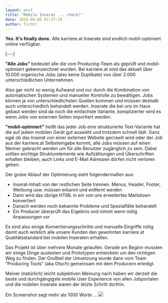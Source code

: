 ```yaml
---
layout: post
title: "Mobile Inserat ... check!"
date: 2015-05-05 07:27:29
author: fichtl
---
```

__Yes. It's finally done.__  Alle karriere.at Inserate sind endlich mobil-optimiert online verfügbar.

[---]

__"Alle Jobs"__ bedeutet alle die vom Producing-Team als geprüft und mobil-optimiert gekennzeichnet wurden. Bei karriere.at sind das aktuell über 10.000 organische Jobs (also keine Duplikate) von über 2.000 unterschiedlichen Unternehmen.

Also gar nicht so wenig Aufwand und nur durch die Kombination von automatischen Systemen und manueller Kontrolle zu bewältigen. Jobs können ja von unterschiedlichsten Quellen kommen und müssen deshalb auch unterschiedlich behandelt werden. Inserate die bei uns im Haus gebaut werden sind da noch die einfachste Variante, komplizierter wird es wenn Jobs von externen Seiten importiert werden.
 
__"mobil-optimiert"__ heißt das jeder Job eine strukturierte Text-Variante hat die auf jedem mobilen Gerät gut aussieht und trotzdem schnell lädt. Ganz egal ob das Inserat von einer externen Website gecrawlt wird oder der Job aus der karriere.at Selbsteingabe kommt, alle Jobs müssen auf einen Nenner gebracht werden um für alle Benutzer zugänglich zu sein. Dabei sollten wichtige Strukturelemente wie Aufzählungen und Überschriften erhalten bleiben, auch Links und E-Mail Adressen dürfen nicht verloren gehen. 

Der grobe Ablauf der Optimierung sieht folgendermaßen aus:
* Inserat-Inhalt von der restlichen Seite trennen. Menus, Header, Footer, Werbung usw. müssen erkannt und entfernt werden
* Dann wird das übrige HTML in ein von uns erweitertes Markdown konvertiert
* Danach werden noch bekannte Probleme und Spezialfälle behandelt
* Ein Producer überprüft das Ergebnis und nimmt wenn nötig Anpassungen vor

Es sind also einige Konvertierungsschritte und manuelle Eingriffe nötig damit auch wirklich alle unsere Kunden den gewohnten karriere.at Qualitätsstandard bei mobilen Inseraten erhalten.

Das Projekt ist über mehrere Monate gelaufen. Gerade am Beginn mussten wir einige Dinge austesten und Prototypen entwickeln um den richtigen Weg zu finden. Der Großteil der Umsetzung wurde dann vom Team "Producing Tools" (aka Otsch) gemeinsam mit dem Producern erledigt.

Meiner (natürlich) leicht subjektiven Meinung nach haben wir derzeit die beste und durchgängigste mobile User Experience von allen Jobportalen und die mobilen Inserate waren der letzte Schritt dorthin.

Ein Screenshot sagt mehr als 1000 Worte ...
![](//kcdn.at/dev-blog/images/mobiles-inserat-check/ios_iPhone-6_8.0_portrait.jpg)
